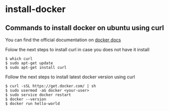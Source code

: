 # install-docker
## Commands to install docker on ubuntu using curl

You can find the official documentation on [docker docs](https://docs.docker.com/v1.8/installation/ubuntulinux/)

Folow the next steps to install curl in case you does not have it install

    $ which curl
    $ sudo apt-get update
    $ sudo apt-get install curl


Follow the next steps to install latest docker version using curl

    $ curl -sSL https://get.docker.com/ | sh
    $ sudo usermod -aG docker <your-user>
    $ sudo service docker restart
    $ docker --version
    $ docker run hello-world
  

